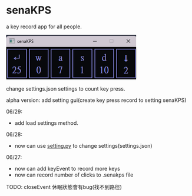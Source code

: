 # senaKPS

a key record app for all people.

![cover](/app-main.png)

change settings.json settings to count key press.

alpha version: add setting gui(create key press record to setting senaKPS)

06/29:
* add load settings method.

06/28:
* now can use [setting.py](https://github.com/peter910820/senaKPS/blob/main/setting.py) to change settings(settings.json)

06/27:
* now can add keyEvent to record more keys
* now can record number of clicks to .senakps file

TODO:
closeEvent 休眠狀態會有bug(找不到路徑)
